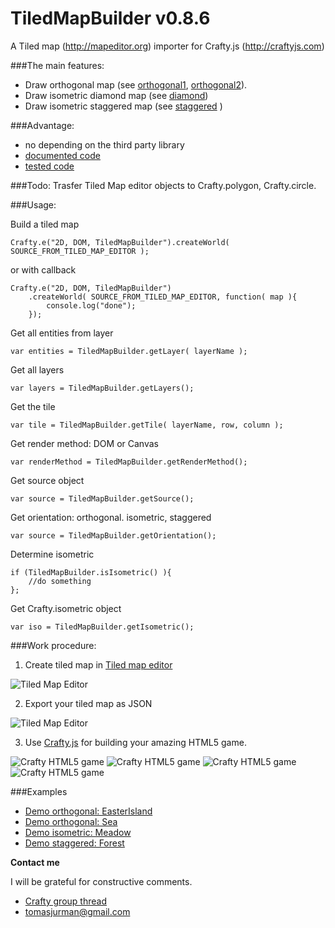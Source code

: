 # TiledMapBuilder v0.8.6

A Tiled map (http://mapeditor.org) importer for Crafty.js (http://craftyjs.com)

###The main features:
- Draw orthogonal map (see [orthogonal1](http://crafty.kibo.cz/tiled2Demo/examples/OrthogonalEasterIsland), [orthogonal2](http://crafty.kibo.cz/tiled2Demo/examples/OrthogonalSea)).
- Draw isometric diamond map (see [diamond](http://crafty.kibo.cz/tiled2Demo/examples/IsometricDiamod))
- Draw isometric staggered map (see [staggered](http://htmlpreview.github.com/?https://raw.github.com/Kibo/TiledMapBuilder/master/WebContent/examples/IsometricStaggered/index.html) )

###Advantage:
- no depending on the third party library
- [documented code](https://github.com/Kibo/TiledMapBuilder/blob/master/WebContent/tiledmapbuilder.js)
- [tested code](https://github.com/Kibo/TiledMapBuilder/blob/master/WebContent/test/tests.html)

###Todo:
Trasfer Tiled Map editor objects to Crafty.polygon, Crafty.circle.

###Usage:

Build a tiled map
```
Crafty.e("2D, DOM, TiledMapBuilder").createWorld( SOURCE_FROM_TILED_MAP_EDITOR );    
```
or with callback

```
Crafty.e("2D, DOM, TiledMapBuilder")
	.createWorld( SOURCE_FROM_TILED_MAP_EDITOR, function( map ){
		console.log("done");
	});    
```

Get all entities from layer
```
var entities = TiledMapBuilder.getLayer( layerName );
```

Get all layers
```
var layers = TiledMapBuilder.getLayers();
```

Get the tile
```
var tile = TiledMapBuilder.getTile( layerName, row, column );
```

Get render method: DOM or Canvas
```
var renderMethod = TiledMapBuilder.getRenderMethod();
```

Get source object
```
var source = TiledMapBuilder.getSource();
```

Get orientation: orthogonal. isometric, staggered
```
var source = TiledMapBuilder.getOrientation();
```

Determine isometric
```
if (TiledMapBuilder.isIsometric() ){
	//do something
};
```

Get Crafty.isometric object
```
var iso = TiledMapBuilder.getIsometric();
```

###Work procedure:

1) Create tiled map in [Tiled map editor](http://mapeditor.org)

![Tiled Map Editor](https://raw.github.com/Kibo/TiledMapBuilder/master/WebContent/img/editor.png)

2) Export your tiled map as JSON

![Tiled Map Editor](https://raw.github.com/Kibo/TiledMapBuilder/master/WebContent/img/export.png)

3) Use [Crafty.js](http://craftyjs.com) for building your amazing HTML5 game.

![Crafty HTML5 game](https://raw.github.com/Kibo/TiledMapBuilder/master/WebContent/img/game1.png)
![Crafty HTML5 game](https://raw.github.com/Kibo/TiledMapBuilder/master/WebContent/img/game2.png)
![Crafty HTML5 game](https://raw.github.com/Kibo/TiledMapBuilder/master/WebContent/img/diamondDemo.png)
![Crafty HTML5 game](https://raw.github.com/Kibo/TiledMapBuilder/master/WebContent/img/staggered.png)


###Examples
- [Demo orthogonal: EasterIsland](http://crafty.kibo.cz/tiled2Demo/examples/OrthogonalEasterIsland)
- [Demo orthogonal: Sea](http://crafty.kibo.cz/tiled2Demo/examples/OrthogonalSea)
- [Demo isometric: Meadow](http://crafty.kibo.cz/tiled2Demo/examples/IsometricDiamod)
- [Demo staggered: Forest](http://htmlpreview.github.com/?https://raw.github.com/Kibo/TiledMapBuilder/master/WebContent/examples/IsometricStaggered/index.html)


**Contact me**

I will be grateful for constructive comments.

- [Crafty group thread](https://groups.google.com/d/msg/craftyjs/63eQ0SRw40I/tk5cGKRCME0J)
- tomasjurman@gmail.com


